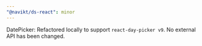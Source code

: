 ```yaml
---
"@navikt/ds-react": minor
---
```


DatePicker: Refactored locally to support `react-day-picker v9`. No external API has been changed.
